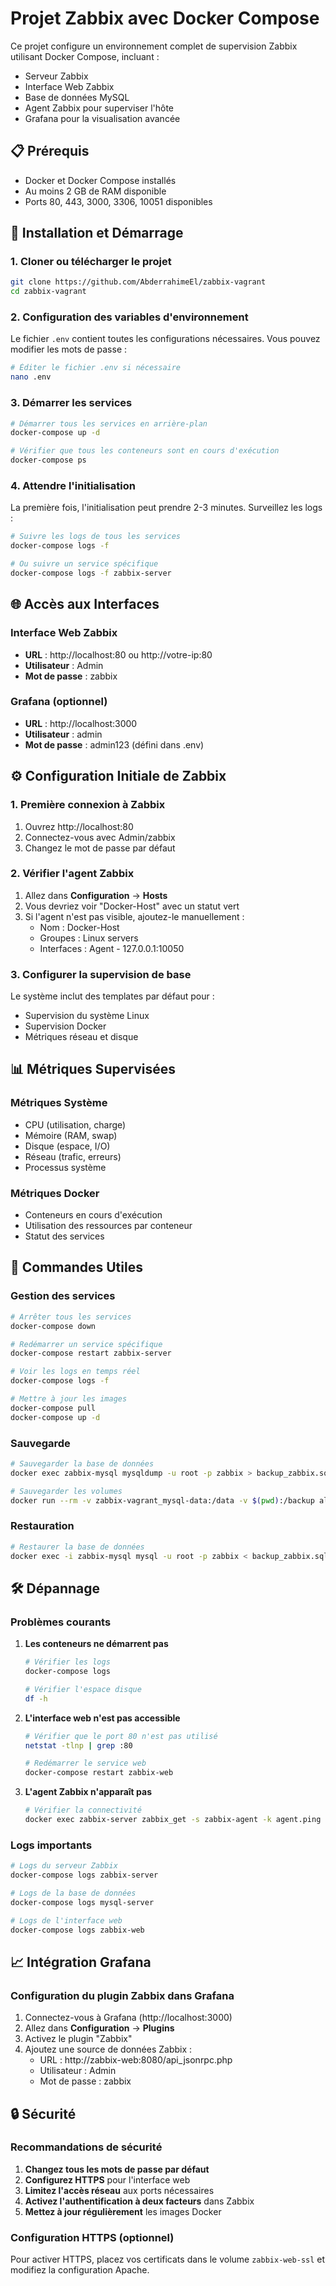 # Projet Zabbix avec Docker Compose

Ce projet configure un environnement complet de supervision Zabbix utilisant Docker Compose, incluant :
- Serveur Zabbix
- Interface Web Zabbix
- Base de données MySQL
- Agent Zabbix pour superviser l'hôte
- Grafana pour la visualisation avancée

## 📋 Prérequis

- Docker et Docker Compose installés
- Au moins 2 GB de RAM disponible
- Ports 80, 443, 3000, 3306, 10051 disponibles

## 🚀 Installation et Démarrage

### 1. Cloner ou télécharger le projet

```bash
git clone https://github.com/AbderrahimeEl/zabbix-vagrant
cd zabbix-vagrant
```

### 2. Configuration des variables d'environnement

Le fichier `.env` contient toutes les configurations nécessaires. Vous pouvez modifier les mots de passe :

```bash
# Éditer le fichier .env si nécessaire
nano .env
```

### 3. Démarrer les services

```bash
# Démarrer tous les services en arrière-plan
docker-compose up -d

# Vérifier que tous les conteneurs sont en cours d'exécution
docker-compose ps
```

### 4. Attendre l'initialisation

La première fois, l'initialisation peut prendre 2-3 minutes. Surveillez les logs :

```bash
# Suivre les logs de tous les services
docker-compose logs -f

# Ou suivre un service spécifique
docker-compose logs -f zabbix-server
```

## 🌐 Accès aux Interfaces

### Interface Web Zabbix
- **URL** : http://localhost:80 ou http://votre-ip:80
- **Utilisateur** : Admin
- **Mot de passe** : zabbix

### Grafana (optionnel)
- **URL** : http://localhost:3000
- **Utilisateur** : admin
- **Mot de passe** : admin123 (défini dans .env)

## ⚙️ Configuration Initiale de Zabbix

### 1. Première connexion à Zabbix

1. Ouvrez http://localhost:80
2. Connectez-vous avec Admin/zabbix
3. Changez le mot de passe par défaut

### 2. Vérifier l'agent Zabbix

1. Allez dans **Configuration** → **Hosts**
2. Vous devriez voir "Docker-Host" avec un statut vert
3. Si l'agent n'est pas visible, ajoutez-le manuellement :
   - Nom : Docker-Host
   - Groupes : Linux servers
   - Interfaces : Agent - 127.0.0.1:10050

### 3. Configurer la supervision de base

Le système inclut des templates par défaut pour :
- Supervision du système Linux
- Supervision Docker
- Métriques réseau et disque

## 📊 Métriques Supervisées

### Métriques Système
- CPU (utilisation, charge)
- Mémoire (RAM, swap)
- Disque (espace, I/O)
- Réseau (trafic, erreurs)
- Processus système

### Métriques Docker
- Conteneurs en cours d'exécution
- Utilisation des ressources par conteneur
- Statut des services

## 🔧 Commandes Utiles

### Gestion des services

```bash
# Arrêter tous les services
docker-compose down

# Redémarrer un service spécifique
docker-compose restart zabbix-server

# Voir les logs en temps réel
docker-compose logs -f

# Mettre à jour les images
docker-compose pull
docker-compose up -d
```

### Sauvegarde

```bash
# Sauvegarder la base de données
docker exec zabbix-mysql mysqldump -u root -p zabbix > backup_zabbix.sql

# Sauvegarder les volumes
docker run --rm -v zabbix-vagrant_mysql-data:/data -v $(pwd):/backup alpine tar czf /backup/mysql-backup.tar.gz /data
```

### Restauration

```bash
# Restaurer la base de données
docker exec -i zabbix-mysql mysql -u root -p zabbix < backup_zabbix.sql
```

## 🛠️ Dépannage

### Problèmes courants

1. **Les conteneurs ne démarrent pas**
   ```bash
   # Vérifier les logs
   docker-compose logs
   
   # Vérifier l'espace disque
   df -h
   ```

2. **L'interface web n'est pas accessible**
   ```bash
   # Vérifier que le port 80 n'est pas utilisé
   netstat -tlnp | grep :80
   
   # Redémarrer le service web
   docker-compose restart zabbix-web
   ```

3. **L'agent Zabbix n'apparaît pas**
   ```bash
   # Vérifier la connectivité
   docker exec zabbix-server zabbix_get -s zabbix-agent -k agent.ping
   ```

### Logs importants

```bash
# Logs du serveur Zabbix
docker-compose logs zabbix-server

# Logs de la base de données
docker-compose logs mysql-server

# Logs de l'interface web
docker-compose logs zabbix-web
```

## 📈 Intégration Grafana

### Configuration du plugin Zabbix dans Grafana

1. Connectez-vous à Grafana (http://localhost:3000)
2. Allez dans **Configuration** → **Plugins**
3. Activez le plugin "Zabbix"
4. Ajoutez une source de données Zabbix :
   - URL : http://zabbix-web:8080/api_jsonrpc.php
   - Utilisateur : Admin
   - Mot de passe : zabbix

## 🔒 Sécurité

### Recommandations de sécurité

1. **Changez tous les mots de passe par défaut**
2. **Configurez HTTPS** pour l'interface web
3. **Limitez l'accès réseau** aux ports nécessaires
4. **Activez l'authentification à deux facteurs** dans Zabbix
5. **Mettez à jour régulièrement** les images Docker

### Configuration HTTPS (optionnel)

Pour activer HTTPS, placez vos certificats dans le volume `zabbix-web-ssl` et modifiez la configuration Apache.
